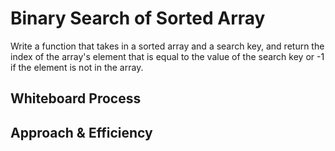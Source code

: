 # Binary Search of Sorted Array

Write a function that takes in a sorted array and a search key, and return the index of the array's element that is equal to the value of the search key or -1 if the element is not in the array.

## Whiteboard Process



## Approach & Efficiency
<!-- What approach did you take? Discuss Why. What is the Big O space/time for this approach? -->